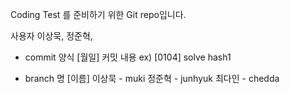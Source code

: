 Coding Test 를 준비하기 위한 Git repo입니다.

사용자
이상묵, 정준혁, 

- commit 양식
[월일] 커밋 내용
ex) [0104] solve hash1

- branch 명
[이름]
이상묵 - muki
정준혁 - junhyuk
최다인 - chedda
